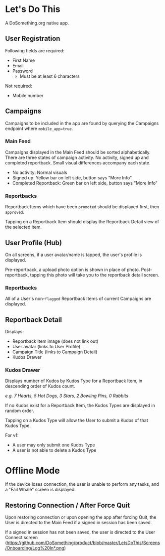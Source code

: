 # Let's Do This

A DoSomething.org native app.

## User Registration

Following fields are required:
* First Name
* Email
* Password
    * Must be at least 6 characters

Not required:
* Mobile number

## Campaigns

Campaigns to be included in the app are found by querying the Campaigns endpoint where `mobile_app=true`.

### Main Feed

Campaigns displayed in the Main Feed should be sorted alphabetically.
There are three states of campaign activity. No activity, signed up and completed reportback. Small visual differences accompany each state. 

- No activity: Normal visuals
- Signed up: Yellow bar on left side, button says "More Info"
- Completed Reportback: Green bar on left side, button says "More Info"

### Reportbacks

Reportback Items which have been `promoted` should be displayed first, then `approved`.

Tapping on a Reportback Item should display the Reportback Detail view of the selected item.

## User Profile (Hub)

On all screens, if a user avatar/name is tapped, the user's profile is displayed.

Pre-reportback, a upload photo option is shown in place of photo.
Post-reportback, tapping this photo will take you to the reportback detail screen.

### Reportbacks

All of a User's non-`flagged` Reportback Items of current Campaigns are displayed.

## Reportback Detail

Displays:
* Reportback Item image (does not link out)
* User avatar (links to User Profile)
* Campaign Title (links to Campaign Detail)
* Kudos Drawer


### Kudos Drawer

Displays number of Kudos by Kudos Type for a Reportback Item, in descending order of Kudos count.

*e.g. 7 Hearts, 5 Hot Dogs, 3 Stars, 2 Bowling Pins, 0 Rabbits*

If no Kudos exist for a Reportback Item, the Kudos Types are displayed in random order.

Tapping on a Kudos Type will allow the User to submit a Kudos of that Kudos Type.

For v1:
* A user may only submit one Kudos Type
* A user is not able to delete a Kudos Type

# Offline Mode
If the device loses connection, the user is unable to perform any tasks, and a "Fail Whale" screen is displayed.

## Restoring Connection / After Force Quit
Upon restoring connection or upon opening the app after forcing Quit, the User is directed to the Main Feed if a signed in session has been saved.

If a signed in session has not been saved, the user is directed to the User Connect screen (https://github.com/DoSomething/product/blob/master/LetsDoThis/Screens/Onboarding/Log%20In*.png)

